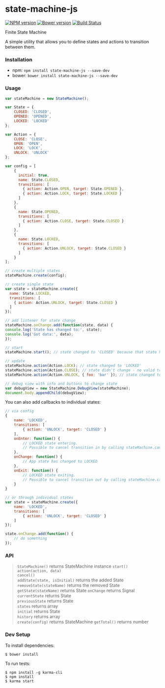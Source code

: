 # state-machine-js

[![NPM version](https://badge.fury.io/js/state-machine-js.svg)](http://badge.fury.io/js/state-machine-js) [![Bower version](https://badge.fury.io/bo/state-machine-js.svg)](http://badge.fury.io/bo/state-machine-js) [![Build Status](https://secure.travis-ci.org/ianmcgregor/state-machine-js.png)](https://travis-ci.org/ianmcgregor/state-machine-js)

Finite State Machine

A simple utility that allows you to define states and actions to transition between them.

### Installation

* npm: ```npm install state-machine-js --save-dev```
* bower: ```bower install state-machine-js --save-dev```

### Usage

```javascript
var stateMachine = new StateMachine();

var State = {
    CLOSED: 'CLOSED',
    OPENED: 'OPENED',
    LOCKED: 'LOCKED'
};

var Action = {
    CLOSE: 'CLOSE',
    OPEN: 'OPEN',
    LOCK: 'LOCK',
    UNLOCK: 'UNLOCK'
};

var config = [
    {
      initial: true,
      name: State.CLOSED,
      transitions: [
        { action: Action.OPEN, target: State.OPENED },
        { action: Action.LOCK, target: State.LOCKED }
      ]
    },
    {
      name: State.OPENED,
      transitions: [
        { action: Action.CLOSE, target: State.CLOSED }
      ]
    },
    {
      name: State.LOCKED,
      transitions: [
        { action: Action.UNLOCK, target: State.CLOSED }
      ]
    }
];

// create multiple states
stateMachine.create(config);

// create single state
var state = stateMachine.create({
  name: State.LOCKED,
  transitions: [
    { action: Action.UNLOCK, target: State.CLOSED }
  ]
});

// add listener for state change
stateMachine.onChange.add(function(state, data) {
console.log('State has changed to:', state);
console.log('Got data:', data);
});

// start
stateMachine.start(); // state changed to 'CLOSED' because that state has 'initial' flag

// update
stateMachine.action(Action.LOCK); // state changed to 'LOCKED'
stateMachine.action(Action.CLOSE); // state didn't change - no valid transition for 'CLOSE' from 'LOCKED'
stateMachine.action(Action.UNLOCK, { foo: 'bar' }); // state changed to 'CLOSED', date sent through

// debug view with info and buttons to change state
var debugView = new StateMachine.DebugView(stateMachine);
document.body.appendChild(debugView);

```

You can also add callbacks to individual states:

```javascript
// via config
{
	name: 'LOCKED',
	transitions: [
		{ action: 'UNLOCK', target: 'CLOSED' }
	],
	onEnter: function() {
		// LOCKED state entering.
		// Possible to cancel transition in by calling stateMachine.cancel()
	},
	onChange: function() {
		// App state has changed to LOCKED
	},
	onExit: function() {
		// LOCKED state exiting.
		// Possible to cancel transition out by calling stateMachine.cancel()
	}
}

// or through individual states
var state = stateMachine.create({
    name: 'LOCKED',
    transitions: [
        { action: 'UNLOCK', target: 'CLOSED' }
    ]
});

state.onChange.add(function() {
    // do something
});
```

### API

>`StateMachine()` returns StateMachine instance
`start()`  
`action(action, data)`  
`cancel()`  
`addState(state, isInitial)` returns the added State
`removeState(stateName)` returns the removed State
`getState(stateName)` returns State
`onChange` returns Signal  
`currentState` returns State  
`previousState` returns State  
`states` returns array  
`initial` returns State  
`history` returns array  
`create(config)` returns StateMachine
`getTotal()` returns number


### Dev Setup

To install dependencies:

```
$ bower install
```

To run tests:

```
$ npm install -g karma-cli
$ npm install
$ karma start
```
